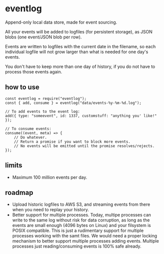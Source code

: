 eventlog
========

Append-only local data store, made for event sourcing.

All your events will be added to logfiles (for persistent storage),
as JSON blobs (one event/JSON blob per row).

Events are written to logfiles with the current date in the filename, so each
individual logfile will not grow larger than what is needed for one day's
events.

You don't have to keep more than one day of history, if you do not have to
process those events again.

how to use
----------

```
const eventlog = require("eventlog");
const { add, consume } = eventlog("data/events-%y-%m-%d.log");

// To add events to the event log:
add({ type: "someevent", id: 1337, customstuff: "anything you' like!" });

// To consume events:
consume((event, meta) => {
	// Do whatever.
	// Return a promise if you want to block more events.
	// No events will be emitted until the promise resolves/rejects.
});
```

limits
------

* Maximum 100 million events per day.

roadmap
-------

* Upload historic logfiles to AWS S3, and streaming events from there when you
  need to replay your history.
* Better support for multiple processes. Today, multipe processes can write to
  the same log without risk for data corruption, as long as the events are 
  small enough (4096 bytes on Linux) and your filsystem is POSIX compatible.
  This is just a rudimentary support for multiple processes working with the
  samt files. We would need a proper locking mechanism to better support
  multiple processes adding events. Multiple processes just reading/consuming
  events is 100% safe already.
  
